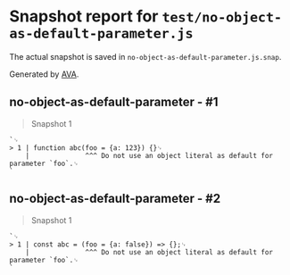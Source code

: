 # Snapshot report for `test/no-object-as-default-parameter.js`

The actual snapshot is saved in `no-object-as-default-parameter.js.snap`.

Generated by [AVA](https://avajs.dev).

## no-object-as-default-parameter - #1

> Snapshot 1

    `␊
    > 1 | function abc(foo = {a: 123}) {}␊
        |              ^^^ Do not use an object literal as default for parameter `foo`.␊
    `

## no-object-as-default-parameter - #2

> Snapshot 1

    `␊
    > 1 | const abc = (foo = {a: false}) => {};␊
        |              ^^^ Do not use an object literal as default for parameter `foo`.␊
    `
